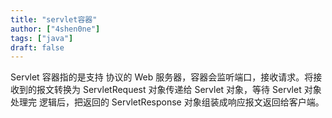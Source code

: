 ```yaml
---
title: "servlet容器"
author: ["4shen0ne"]
tags: ["java"]
draft: false
---
```


Servlet 容器指的是支持 协议的 Web 服务器，容器会监听端口，接收请求。将接
收到的报文转换为 ServletRequest 对象传递给 Servlet 对象，等待 Servlet 对象处理完
逻辑后，把返回的 ServletResponse 对象组装成响应报文返回给客户端。
